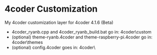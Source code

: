 # 4coder Customization
My 4coder customization layer for 4coder 4.1.6 (Beta)

* 4coder_ryanb.cpp and 4coder_ryanb_build.bat go in: 4coder\custom
* (optional) theme-ryanb.4coder and theme-raspberry-pi.4coder go in: 4coder\themes
* (optional) config.4coder goes in: 4coder\
